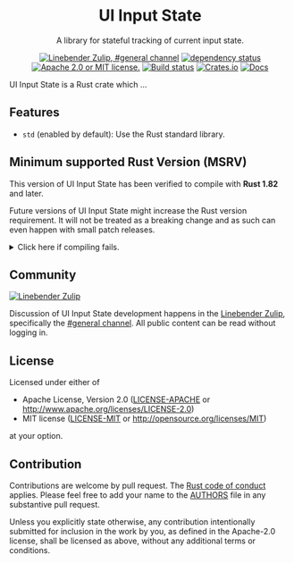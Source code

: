 <div align="center">

# UI Input State

A library for stateful tracking of current input state.

[![Linebender Zulip, #general channel](https://img.shields.io/badge/Linebender-%23general-blue?logo=Zulip)](https://xi.zulipchat.com/#narrow/channel/147921-general)
[![dependency status](https://deps.rs/repo/github/endoli/ui-events/status.svg)](https://deps.rs/repo/github/endoli/ui-events)
[![Apache 2.0 or MIT license.](https://img.shields.io/badge/license-Apache--2.0_OR_MIT-blue.svg)](#license)
[![Build status](https://github.com/endoli/ui-events/workflows/CI/badge.svg)](https://github.com/endoli/ui-events/actions)
[![Crates.io](https://img.shields.io/crates/v/ui-input-state.svg)](https://crates.io/crates/ui-input-state)
[![Docs](https://docs.rs/ui-input-state/badge.svg)](https://docs.rs/ui-input-state)

</div>

<!-- We use cargo-rdme to update the README with the contents of lib.rs.
To edit the following section, update it in lib.rs, then run:
cargo rdme --workspace-project=ui-input-state --heading-base-level=0
Full documentation at https://github.com/orium/cargo-rdme -->

<!-- Intra-doc links used in lib.rs should be evaluated here. 
See https://linebender.org/blog/doc-include/ for related discussion. -->
<!-- cargo-rdme start -->

UI Input State is a Rust crate which ...

## Features

- `std` (enabled by default): Use the Rust standard library.

<!-- cargo-rdme end -->

## Minimum supported Rust Version (MSRV)

This version of UI Input State has been verified to compile with **Rust 1.82** and later.

Future versions of UI Input State might increase the Rust version requirement.
It will not be treated as a breaking change and as such can even happen with small patch releases.

<details>
<summary>Click here if compiling fails.</summary>

As time has passed, some of UI Input State's dependencies could have released versions with a higher Rust requirement.
If you encounter a compilation issue due to a dependency and don't want to upgrade your Rust toolchain, then you could downgrade the dependency.

```sh
# Use the problematic dependency's name and version
cargo update -p package_name --precise 0.1.1
```

</details>

## Community

[![Linebender Zulip](https://img.shields.io/badge/Linebender%20Zulip-%23general-blue?logo=Zulip)](https://xi.zulipchat.com/#narrow/channel/147921-general)

Discussion of UI Input State development happens in the [Linebender Zulip](https://xi.zulipchat.com/), specifically the [#general channel](https://xi.zulipchat.com/#narrow/channel/147921-general).
All public content can be read without logging in.

## License

Licensed under either of

- Apache License, Version 2.0 ([LICENSE-APACHE](LICENSE-APACHE) or <http://www.apache.org/licenses/LICENSE-2.0>)
- MIT license ([LICENSE-MIT](LICENSE-MIT) or <http://opensource.org/licenses/MIT>)

at your option.

## Contribution

Contributions are welcome by pull request. The [Rust code of conduct] applies.
Please feel free to add your name to the [AUTHORS] file in any substantive pull request.

Unless you explicitly state otherwise, any contribution intentionally submitted for inclusion in the work by you, as defined in the Apache-2.0 license, shall be licensed as above, without any additional terms or conditions.

[Rust Code of Conduct]: https://www.rust-lang.org/policies/code-of-conduct
[AUTHORS]: ./AUTHORS
